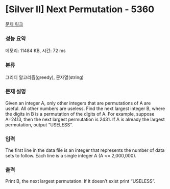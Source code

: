 # [Silver II] Next Permutation - 5360 

[문제 링크](https://www.acmicpc.net/problem/5360) 

### 성능 요약

메모리: 11484 KB, 시간: 72 ms

### 분류

그리디 알고리즘(greedy), 문자열(string)

### 문제 설명

<p>Given an integer A, only other integers that are permutations of A are useful. All other numbers are useless. Find the next largest integer B, where the digits in B is a permutation of the digits of A. For example, suppose A=2413, then the next largest permutation is 2431. If A is already the largest permutation, output “USELESS”.</p>

### 입력 

 <p>The first line in the data file is an integer that represents the number of data sets to follow. Each line is a single integer A (A <= 2,000,000).</p>

### 출력 

 <p>Print B, the next largest permutation. If it doesn’t exist print “USELESS”.</p>

